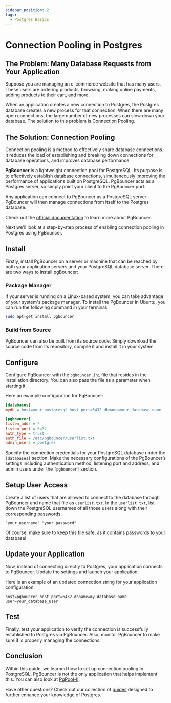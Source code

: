 ```yaml
---
sidebar_position: 2
tags:
  - Postgres Basics
---
```


# Connection Pooling in Postgres

## The Problem: Many Database Requests from Your Application

Suppose you are managing an e-commerce website that has many users. These users are ordering products, browsing, making online payments, adding products to their cart, and more.

When an application creates a new connection to Postgres, the Postgres database creates a new process for that connection. When there are many open connections, the large number of new processes can slow down your database. The solution to this problem is Connection Pooling.

## The Solution: Connection Pooling

Connection pooling is a method to effectively share database connections. It reduces the load of establishing and breaking down connections for database operations, and improves database performance.

**PgBouncer** is a lightweight connection pool for PostgreSQL. Its purpose is to effectively establish database connections, simultaneously improving the performance of applications built on PostgreSQL. PgBouncer acts as a Postgres server, so simply point your client to the PgBouncer port.

Any application can connect to PgBouncer as a PostgreSQL server - PgBouncer will then manage connections from itself to the Postgres database.

Check out the [official documentation](https://www.pgbouncer.org/) to learn more about PgBouncer.

Next we'll look at a step-by-step process of enabling connection pooling in Postgres using PgBouncer.

## Install

Firstly, install PgBouncer on a server or machine that can be reached by both your application servers and your PostgreSQL database server. There are two ways to install pgBouncer:

### Package Manager

If your server is running on a Linux-based system, you can take advantage of your system's package manager. To install the PgBouncer in Ubuntu, you can run the following command in your terminal:

``` sh
sudo apt-get install pgbouncer
```

### Build from Source

PgBouncer can also be built from its source code. Simply download the source code from its repository, compile it and install it in your system.

## Configure 

Configure PgBouncer with the `pgbouncer.ini` file that resides in the installation directory. You can also pass the file as a parameter when starting it.

Here an example configuration for PgBouncer:

``` ini
[databases]
mydb = host=your_postgresql_host port=5432 dbname=your_database_name

[pgbouncer]
listen_addr = *
listen_port = 6432
auth_type = trust
auth_file = /etc/pgbouncer/userlist.txt
admin_users = postgres
```

Specify the connection credentials for your PostgreSQL database under the `[databases]` section. Make the necessary configurations of the PgBouncer’s settings including authentication method, listening port and address, and admin users under the `[pgbouncer]` section.

## Setup User Access

Create a list of users that are allowed to connect to the database through PgBouncer and name that file as `userlist.txt`. In the `userlist.txt`, list down the PostgreSQL usernames of all those users along with their corresponding passwords.

```
"your_username" "your_password"
```

Of course, make sure to keep this file safe, as it contains passwords to your database!

## Update your Application

Now, instead of connecting directly to Postgres, your application connects to PgBouncer. Update the settings and launch your application.

Here is an example of an updated connection string for your application configuration:

```
host=pgbouncer_host port=6432 dbname=my_database_name user=your_database_user
```

## Test

Finally, test your application to verify the connection is successfully established to Postgres via PgBouncer. Also, monitor PgBouncer to make sure it is properly managing the connections.

## Conclusion

Within this guide, we learned how to set up connection pooling in PostgreSQL. PgBouncer is not the only application that helps implement this. You can also look at [PgPool-II](https://www.pgpool.net/mediawiki/index.php/Main_Page).

Have other questions? Check out our collection of [guides](https://tembo.io/docs/category/postgres-guides) designed to further enhance your knowledge of Postgres.